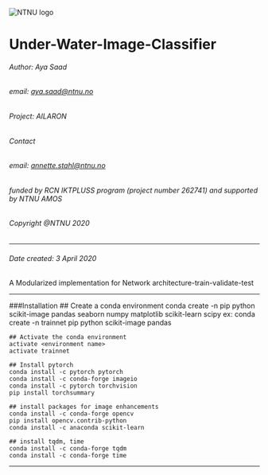 ![NTNU logo](https://qore.no/res/ntnu-logo-100.png)
# Under-Water-Image-Classifier
###### Author: Aya Saad
###### email: aya.saad@ntnu.no
###### Project: AILARON
###### Contact
###### email: annette.stahl@ntnu.no
###### funded by RCN IKTPLUSS program (project number 262741) and supported by NTNU AMOS
###### Copyright @NTNU 2020
---------------------------------------------------
<!-- -->
###### Date created: 3 April 2020
A Modularized implementation for
Network architecture-train-validate-test

---------------------------------------------------
<!-- -->

###Installation
    ## Create a conda environment
    conda create -n <environment name> pip python scikit-image pandas seaborn numpy matplotlib scikit-learn scipy
    ex: conda create -n trainnet pip python scikit-image pandas 
    
    ## Activate the conda environment
    activate <environment name>
    activate trainnet

    ## Install pytorch
    conda install -c pytorch pytorch
    conda install -c conda-forge imageio
    conda install -c pytorch torchvision
    pip install torchsummary

    ## install packages for image enhancements  
    conda install -c conda-forge opencv 
    pip install opencv.contrib-python
    conda install -c anaconda scikit-learn

    ## install tqdm, time
    conda install -c conda-forge tqdm
    conda install -c conda-forge time

---------------------------------------------------


